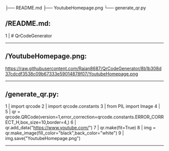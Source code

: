 

├── README.md
├── YoutubeHomepage.png
└── generate_qr.py


/README.md:
--------------------------------------------------------------------------------
1 | # QrCodeGenerator


--------------------------------------------------------------------------------
/YoutubeHomepage.png:
--------------------------------------------------------------------------------
https://raw.githubusercontent.com/Rajan8687/QrCodeGenerator/8b1b308d37cdcdf3538c09b67333e59014878f07/YoutubeHomepage.png


--------------------------------------------------------------------------------
/generate_qr.py:
--------------------------------------------------------------------------------
1 | import qrcode
2 | import qrcode.constants
3 | from PIL import Image
4 | 
5 | qr = qrcode.QRCode(version=1,error_correction=qrcode.constants.ERROR_CORRECT_H,box_size=10,border=4,)
6 | qr.add_data("https://www.youtube.com/")
7 | qr.make(fit=True)
8 | img = qr.make_image(fill_color="black",back_color="white")
9 | img.save("YoutubeHomepage.png")


--------------------------------------------------------------------------------

